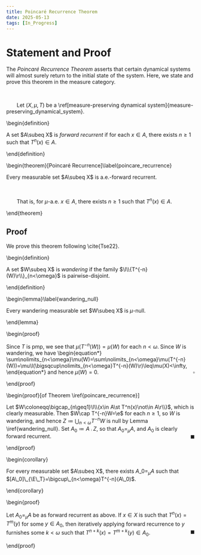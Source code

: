 ```yaml
---
title: Poincaré Recurrence Theorem
date: 2025-05-13
tags: [In_Progress]
---
```


# Statement and Proof

The _Poincaré Recurrence Theorem_ asserts that certain dynamical systems will almost surely return to the initial state of the system. Here, we state and prove this theorem in the measure category.

<br>

&emsp;&emsp;Let $(X,\mu,T)$ be a \ref[measure-preserving dynamical system]{measure-preserving_dynamical_system}.

\begin{definition}

A set $A\subeq X$ is _forward recurrent_ if for each $x\in A$, there exists $n\geq1$ such that $T^n(x)\in A$.

\end{definition}

\begin{theorem}[Poincaré Recurrence]\label{poincare_recurrence}

Every measurable set $A\subeq X$ is a.e.-forward recurrent.

<br>

&emsp;&emsp;That is, for $\mu$-a.e. $x\in A$, there exists $n\geq1$ such that $T^n(x)\in A$.

\end{theorem}

## Proof

We prove this theorem following \cite{Tse22}.

\begin{definition}

A set $W\subeq X$ is _wandering_ if the family $\l\\{T^{-n}(W)\r\\}_{n<\omega}$ is pairwise-disjoint.

\end{definition}

\begin{lemma}\label{wandering_null}

Every wandering measurable set $W\subeq X$ is $\mu$-null.

\end{lemma}

\begin{proof}

Since $T$ is pmp, we see that $\mu(T^{-n}(W))=\mu(W)$ for each $n<\omega$. Since $W$ is wandering, we have
\begin{equation*}
    \sum\nolimits_{n<\omega}\mu(W)=\sum\nolimits_{n<\omega}\mu(T^{-n}(W))=\mu\l(\bigsqcup\nolimits_{n<\omega}T^{-n}(W)\r)\leq\mu(X)<\infty,
\end{equation*}
and hence $\mu(W)=0$.<span style="float:right;">$\square$</span>

\end{proof}

<div class="space"></div>

\begin{proof}[of Theorem \iref{poincare_recurrence}]

Let $W\coloneqq\bigcap_{n\geq1}\l\\{x\in A\st T^n(x)\not\in A\r\\}$, which is clearly measurable. Then $W\cap T^{-n}W=\e$ for each $n\geq1$, so $W$ is wandering, and hence $Z\coloneqq\bigcup_{n<\omega}T^{-n}W$ is null by Lemma \iref{wandering_null}. Set $A_0\coloneqq A\comp Z$, so that $A_0=_\mu A$, and $A_0$ is clearly forward recurrent.<span style="float:right;">$\blacksquare$</span>

\end{proof}

\begin{corollary}

For every measurable set $A\subeq X$, there exists $A\_0=_\mu A$ such that $[A\_0]\_{\E\_T}=\bigcup\_{n<\omega}T^{-n}(A\_0)$.

\end{corollary}

\begin{proof}

Let $A_0=_\mu A$ be as forward recurrent as above. If $x\in X$ is such that $T^n(x)=T^m(y)$ for some $y\in A_0$, then iteratively applying forward recurrence to $y$ furnishes some $k<\omega$ such that $T^{n+k}(x)=T^{m+k}(y)\in A_0$.<span style="float:right;">$\blacksquare$</span>

\end{proof}
